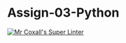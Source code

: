 # Assign-03-Python
[![Mr Coxall's Super Linter](https://github.com/ICS3U-C-Programming-JulienL/Assign-03-Python/workflows/Mr%20Coxall's%20Super%20Linter/badge.svg)](https://github.com/ICS3U-C-Programming-JulienL/Assign-03-Python/actions/)
